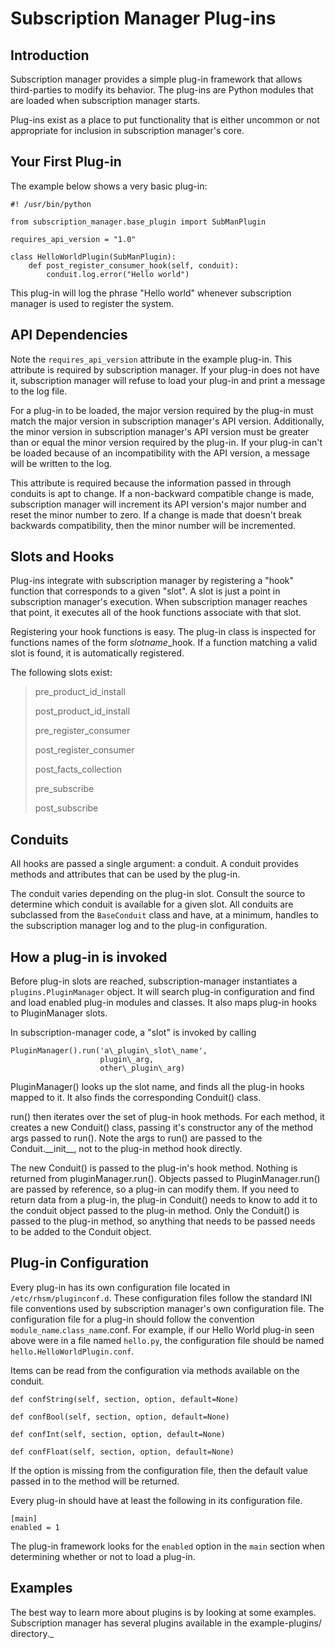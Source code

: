 # Subscription Manager Plug-ins

## Introduction
Subscription manager provides a simple plug-in framework that allows
third-parties to modify its behavior.  The plug-ins are Python modules that
are loaded when subscription manager starts.

Plug-ins exist as a place to put functionality that is either uncommon or
not appropriate for inclusion in subscription manager's core.

## Your First Plug-in
The example below shows a very basic plug-in:

    #! /usr/bin/python

    from subscription_manager.base_plugin import SubManPlugin

    requires_api_version = "1.0"

    class HelloWorldPlugin(SubManPlugin):
        def post_register_consumer_hook(self, conduit):
            conduit.log.error("Hello world")

This plug-in will log the phrase "Hello world" whenever subscription manager
is used to register the system.

## API Dependencies
Note the `requires_api_version` attribute in the example plug-in.  This
attribute is required by subscription manager.  If your plug-in does not have
it, subscription manager will refuse to load your plug-in and print a message
to the log file.

For a plug-in to be loaded, the major version required by the plug-in must match
the major version in subscription manager's API version. Additionally, the
minor version in subscription manager's API version must be greater than or
equal the minor version required by the plug-in.  If your plug-in can't be loaded
because of an incompatibility with the API version, a message will be written
to the log.

This attribute is required because the information passed in through conduits
is apt to change.  If a non-backward compatible change is made, subscription
manager will increment its API version's major number and reset the minor
number to zero.  If a change is made that doesn't break backwards compatibility,
then the minor number will be incremented.

## Slots and Hooks
Plug-ins integrate with subscription manager by registering a "hook" function
that corresponds to a given "slot".  A slot is just a point in subscription
manager's execution.  When subscription manager reaches that point, it
executes all of the hook functions associate with that slot.

Registering your hook functions is easy.  The plug-in class is inspected for
functions names of the form *slotname*\_hook.  If a function matching a valid
slot is found, it is automatically registered.

The following slots exist:

> pre\_product\_id\_install
>
> post\_product\_id\_install
>
> pre\_register\_consumer
>
> post\_register\_consumer
>
> post\_facts\_collection
>
> pre\_subscribe
>
> post\_subscribe

## Conduits
All hooks are passed a single argument: a conduit.  A conduit provides methods
and attributes that can be used by the plug-in.

The conduit varies depending on the plug-in slot.  Consult the source to
determine which conduit is available for a given slot.  All conduits are
subclassed from the `BaseConduit` class and have, at a minimum, handles
to the subscription manager log and to the plug-in configuration.


## How a plug-in is invoked
Before plug-in slots are reached, subscription-manager instantiates
a `plugins.PluginManager` object. It will search plug-in configuration
and find and load enabled plug-in modules and classes. It also maps
plug-in  hooks to PluginManager slots.

In subscription-manager code, a "slot" is invoked by calling

    PluginManager().run('a\_plugin\_slot\_name',
                        plugin\_arg,
                        other\_plugin\_arg)

PluginManager() looks up the slot name, and finds all the plug-in
hooks mapped to it. It also finds the corresponding Conduit()
class.

run() then iterates over the set of plug-in hook methods. For
each method, it creates a new Conduit() class, passing it's constructor
any of the method args passed to run(). Note the args to run() are
passed to the Conduit.\_\_init\_\_, not to the plug-in method hook directly.

The new Conduit() is passed to the plug-in's hook method. Nothing
is returned from pluginManager.run(). Objects passed to
PluginManager.run() are passed by reference, so a plug-in can
modify them. If you need to return data from a plug-in, the
plug-in Conduit() needs to know to add it to the conduit object
passed to the plug-in method. Only the Conduit() is passed to
the plug-in method, so anything that needs to be passed needs
to be added to the Conduit object.

## Plug-in Configuration
Every plug-in has its own configuration file located in
`/etc/rhsm/pluginconf.d`.  These configuration files follow the standard INI
file conventions used by subscription manager's own configuration file.  The
configuration file for a plug-in should follow the convention
`module_name`.`class_name`.conf.  For example, if our Hello World plug-in
seen above were in a file named `hello.py`, the configuration file should be
named `hello.HelloWorldPlugin.conf`.

Items can be read from the configuration via methods available on the conduit.

    def confString(self, section, option, default=None)

    def confBool(self, section, option, default=None)

    def confInt(self, section, option, default=None)

    def confFloat(self, section, option, default=None)

If the option is missing from the configuration file, then the default value
passed in to the method will be returned.

Every plug-in should have at least the following in its configuration file.

    [main]
    enabled = 1

The plug-in framework looks for the `enabled` option in the `main` section when
determining whether or not to load a plug-in.

## Examples
The best way to learn more about plugins is by looking at some examples.
Subscription manager has several plugins available in the
example-plugins/ directory._
